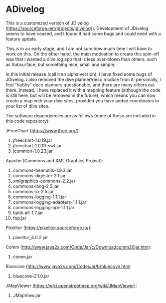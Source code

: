 # ADivelog
This is a customized version of JDivelog (https://sourceforge.net/projects/jdivelog/). Development of JDivelog seems to have ceased, and I found it had some bugs and could need with a feature update.

This is in an early stage, and I am not sure how much time I will have to work on this. On the other hand, the main motivation to create this spin-off was that I wanted a dive log app that is less over-blown than others, such as Subsurface, but something nice, small and simple.

In this initial release (call it an alpha version), I have fixed some bugs of JDivelog. I also removed the dive planner/deco module from it; personally, I find "hobby" deco planners questionable, and there are many others out there. Instead, I have replaced it with a mapping feature (although the code is still here, but will be removed in the future); which means you can now create a map with your dive sites, provided you have added coordinates to your list of dive sites.

The software dependencies are as follows (none of these are included in this code repository):

JFreeChart (https://www.jfree.org/)
1) jfreechart-1.0.19.jar
2) jfreechart-1.0.19-swt.jar
3) jcommon-1.0.23.jar

Apache (Commons and XML Graphics Project):
1) commons-beanutils-1.9.3.jar
2) commons-digester-2.1.jar
3) xmlgraphics-commons-2.2.jar
4) commons-lang-2.5.jar
5) commons-io-2.5.jar
6) commons-logging-1.1.1.jar
7) commons-logging-adapters-1.1.1.jar
8) commons-logging-api-1.1.1.jar
9) batik-all-1.7.jar
10) fop.jar

Pixelitor (https://pixelitor.sourceforge.io/):
1) pixelitor_4.0.2.jar

Comm (http://www.java2s.com/Code/Jar/c/Downloadcomm20jar.htm):
1) comm.jar

Bluecove (http://www.java2s.com/Code/Jar/b/bluecove.htm)
1) bluecove-2.1.0.jar

JMapViewer (https://wiki.openstreetmap.org/wiki/JMapViewer):
1) JMapView.jar
